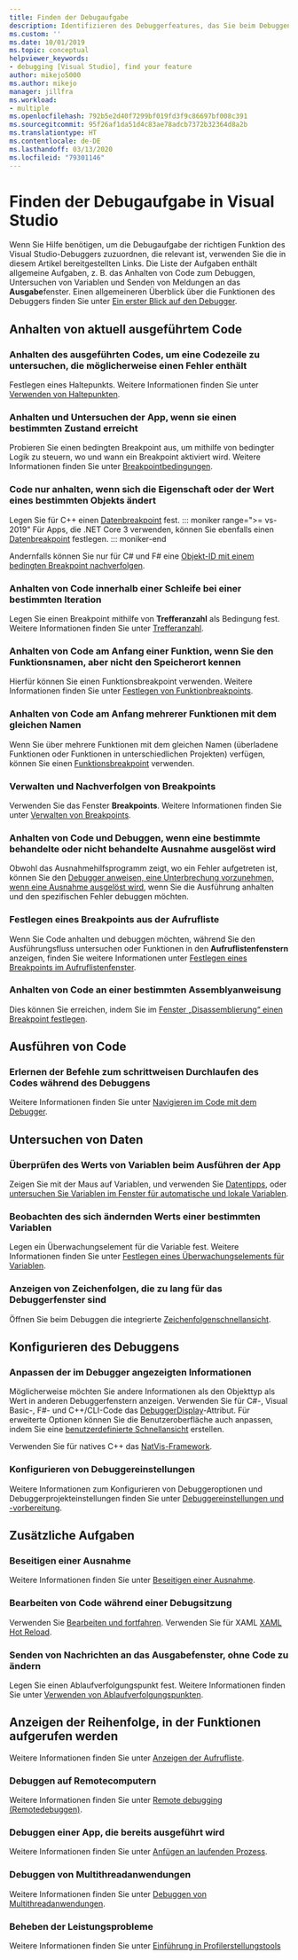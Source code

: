 ```yaml
---
title: Finden der Debugaufgabe
description: Identifizieren des Debuggerfeatures, das Sie beim Debuggen Ihrer App unterstützt
ms.custom: ''
ms.date: 10/01/2019
ms.topic: conceptual
helpviewer_keywords:
- debugging [Visual Studio], find your feature
author: mikejo5000
ms.author: mikejo
manager: jillfra
ms.workload:
- multiple
ms.openlocfilehash: 792b5e2d40f7299bf019fd3f9c86697bf008c391
ms.sourcegitcommit: 95f26af1da51d4c83ae78adcb7372b32364d8a2b
ms.translationtype: HT
ms.contentlocale: de-DE
ms.lasthandoff: 03/13/2020
ms.locfileid: "79301146"
---
```

# <a name="find-your-debugging-task-in-visual-studio"></a>Finden der Debugaufgabe in Visual Studio

Wenn Sie Hilfe benötigen, um die Debugaufgabe der richtigen Funktion des Visual Studio-Debuggers zuzuordnen, die relevant ist, verwenden Sie die in diesem Artikel bereitgestellten Links. Die Liste der Aufgaben enthält allgemeine Aufgaben, z. B. das Anhalten von Code zum Debuggen, Untersuchen von Variablen und Senden von Meldungen an das **Ausgabe**fenster. Einen allgemeineren Überblick über die Funktionen des Debuggers finden Sie unter [Ein erster Blick auf den Debugger](debugger-feature-tour.md).

## <a name="pause-running-code"></a>Anhalten von aktuell ausgeführtem Code

### <a name="pause-running-code-to-inspect-a-line-of-code-that-may-contain-a-bug"></a>Anhalten des ausgeführten Codes, um eine Codezeile zu untersuchen, die möglicherweise einen Fehler enthält

Festlegen eines Haltepunkts. Weitere Informationen finden Sie unter [Verwenden von Haltepunkten](using-breakpoints.md).

### <a name="pause-and-inspect-your-app-when-it-reaches-a-specific-state"></a>Anhalten und Untersuchen der App, wenn sie einen bestimmten Zustand erreicht

Probieren Sie einen bedingten Breakpoint aus, um mithilfe von bedingter Logik zu steuern, wo und wann ein Breakpoint aktiviert wird. Weitere Informationen finden Sie unter [Breakpointbedingungen](using-breakpoints.md#breakpoint-conditions).

### <a name="pause-code-only-when-a-specific-objects-property-or-value-changes"></a>Code nur anhalten, wenn sich die Eigenschaft oder der Wert eines bestimmten Objekts ändert

Legen Sie für C++ einen [Datenbreakpoint](using-breakpoints.md#BKMK_set_a_data_breakpoint_native_cplusplus) fest. 
::: moniker range=">= vs-2019"
Für Apps, die .NET Core 3 verwenden, können Sie ebenfalls einen [Datenbreakpoint](using-breakpoints.md#BKMK_set_a_data_breakpoint_managed) festlegen.
::: moniker-end

Andernfalls können Sie nur für C# und F# eine [Objekt-ID mit einem bedingten Breakpoint nachverfolgen](using-breakpoints.md#using-object-ids-in-breakpoint-conditions-c-and-f).

### <a name="pause-code-inside-a-loop-at-a-certain-iteration"></a>Anhalten von Code innerhalb einer Schleife bei einer bestimmten Iteration

Legen Sie einen Breakpoint mithilfe von **Trefferanzahl** als Bedingung fest. Weitere Informationen finden Sie unter [Trefferanzahl](using-breakpoints.md#set-a-hit-count-condition).

### <a name="pause-code-at-the-start-of-a-function-when-you-know-the-function-name-but-not-its-location"></a>Anhalten von Code am Anfang einer Funktion, wenn Sie den Funktionsnamen, aber nicht den Speicherort kennen

Hierfür können Sie einen Funktionsbreakpoint verwenden. Weitere Informationen finden Sie unter [Festlegen von Funktionbreakpoints](using-breakpoints.md#BKMK_Set_a_breakpoint_in_a_source_file).

### <a name="pause-code-at-the-start-of-multiple-functions-with-the-same-name"></a>Anhalten von Code am Anfang mehrerer Funktionen mit dem gleichen Namen

Wenn Sie über mehrere Funktionen mit dem gleichen Namen (überladene Funktionen oder Funktionen in unterschiedlichen Projekten) verfügen, können Sie einen [Funktionsbreakpoint](using-breakpoints.md#BKMK_Set_a_breakpoint_in_a_source_file) verwenden.

### <a name="manage-and-keep-track-of-your-breakpoints"></a>Verwalten und Nachverfolgen von Breakpoints

Verwenden Sie das Fenster **Breakpoints**. Weitere Informationen finden Sie unter [Verwalten von Breakpoints](using-breakpoints.md#BKMK_Specify_advanced_properties_of_a_breakpoint_).

### <a name="pause-code-and-debug-when-a-specific-handled-or-unhandled-exception-is-thrown"></a>Anhalten von Code und Debuggen, wenn eine bestimmte behandelte oder nicht behandelte Ausnahme ausgelöst wird

Obwohl das Ausnahmehilfsprogramm zeigt, wo ein Fehler aufgetreten ist, können Sie den [Debugger anweisen, eine Unterbrechung vorzunehmen, wenn eine Ausnahme ausgelöst wird](managing-exceptions-with-the-debugger.md#tell-the-debugger-to-break-when-an-exception-is-thrown), wenn Sie die Ausführung anhalten und den spezifischen Fehler debuggen möchten.

### <a name="set-a-breakpoint-from-the-call-stack"></a>Festlegen eines Breakpoints aus der Aufrufliste

Wenn Sie Code anhalten und debuggen möchten, während Sie den Ausführungsfluss untersuchen oder Funktionen in den **Aufruflistenfenstern** anzeigen, finden Sie weitere Informationen unter [Festlegen eines Breakpoints im Aufruflistenfenster](using-breakpoints.md#BKMK_Set_a_breakpoint_from_debugger_windows).

### <a name="pause-code-at-a-specific-assembly-instruction"></a>Anhalten von Code an einer bestimmten Assemblyanweisung

Dies können Sie erreichen, indem Sie im [Fenster „Disassemblierung“ einen Breakpoint festlegen](using-breakpoints.md#BKMK_Set_a_breakpoint_from_debugger_windows).

## <a name="execute-code"></a>Ausführen von Code

### <a name="learn-the-commands-to-step-through-your-code-while-debugging"></a>Erlernen der Befehle zum schrittweisen Durchlaufen des Codes während des Debuggens

Weitere Informationen finden Sie unter [Navigieren im Code mit dem Debugger](navigating-through-code-with-the-debugger.md).

## <a name="inspect-data"></a>Untersuchen von Daten

### <a name="check-the-value-of-variables-while-running-your-app"></a>Überprüfen des Werts von Variablen beim Ausführen der App

Zeigen Sie mit der Maus auf Variablen, und verwenden Sie [Datentipps](view-data-values-in-data-tips-in-the-code-editor.md), oder [untersuchen Sie Variablen im Fenster für automatische und lokale Variablen](autos-and-locals-windows.md).

### <a name="observe-the-changing-value-of-a-specific-variable"></a>Beobachten des sich ändernden Werts einer bestimmten Variablen

Legen ein Überwachungselement für die Variable fest. Weitere Informationen finden Sie unter [Festlegen eines Überwachungselements für Variablen](watch-and-quickwatch-windows.md).

### <a name="view-strings-that-are-too-long-for-the-debugger-window"></a>Anzeigen von Zeichenfolgen, die zu lang für das Debuggerfenster sind

Öffnen Sie beim Debuggen die integrierte [Zeichenfolgenschnellansicht](view-strings-visualizer.md).

## <a name="configure-debugging"></a>Konfigurieren des Debuggens

### <a name="customize-information-shown-in-the-debugger"></a>Anpassen der im Debugger angezeigten Informationen

Möglicherweise möchten Sie andere Informationen als den Objekttyp als Wert in anderen Debuggerfenstern anzeigen. Verwenden Sie für C#-, Visual Basic-, F#- und C++/CLI-Code das [DebuggerDisplay](using-the-debuggerdisplay-attribute.md)-Attribut. Für erweiterte Optionen können Sie die Benutzeroberfläche auch anpassen, indem Sie eine [benutzerdefinierte Schnellansicht](create-custom-visualizers-of-data.md) erstellen.

Verwenden Sie für natives C++ das [NatVis-Framework](create-custom-views-of-native-objects.md).

### <a name="configure-debugger-settings"></a>Konfigurieren von Debuggereinstellungen

Weitere Informationen zum Konfigurieren von Debuggeroptionen und Debuggerprojekteinstellungen finden Sie unter [Debuggereinstellungen und -vorbereitung](debugger-settings-and-preparation.md).

## <a name="additional-tasks"></a>Zusätzliche Aufgaben

### <a name="fix-an-exception"></a>Beseitigen einer Ausnahme

Weitere Informationen finden Sie unter [Beseitigen einer Ausnahme](write-better-code-with-visual-studio.md#fix-an-exception).

### <a name="edit-code-during-a-debugging-session"></a>Bearbeiten von Code während einer Debugsitzung

Verwenden Sie [Bearbeiten und fortfahren](edit-and-continue.md). Verwenden Sie für XAML [XAML Hot Reload](../xaml-tools/xaml-hot-reload.md).

### <a name="send-messages-to-the-output-window-without-modifying-code"></a>Senden von Nachrichten an das Ausgabefenster, ohne Code zu ändern

Legen Sie einen Ablaufverfolgungspunkt fest. Weitere Informationen finden Sie unter [Verwenden von Ablaufverfolgungspunkten](using-tracepoints.md).

## <a name="view-the-order-in-which-functions-are-called"></a>Anzeigen der Reihenfolge, in der Funktionen aufgerufen werden

Weitere Informationen finden Sie unter [Anzeigen der Aufrufliste](how-to-use-the-call-stack-window.md).

### <a name="debug-on-remote-machines"></a>Debuggen auf Remotecomputern

Weitere Informationen finden Sie unter [Remote debugging (Remotedebuggen)](remote-debugging.md).

### <a name="debug-an-app-that-is-already-running"></a>Debuggen einer App, die bereits ausgeführt wird

Weitere Informationen finden Sie unter [Anfügen an laufenden Prozess](attach-to-running-processes-with-the-visual-studio-debugger.md).

### <a name="debug-multithreaded-applications"></a>Debuggen von Multithreadanwendungen

Weitere Informationen finden Sie unter [Debuggen von Multithreadanwendungen](debug-multithreaded-applications-in-visual-studio.md).

### <a name="fix-performance-issues"></a>Beheben der Leistungsprobleme

Weitere Informationen finden Sie unter [Einführung in Profilerstellungstools](../profiling/profiling-feature-tour.md)